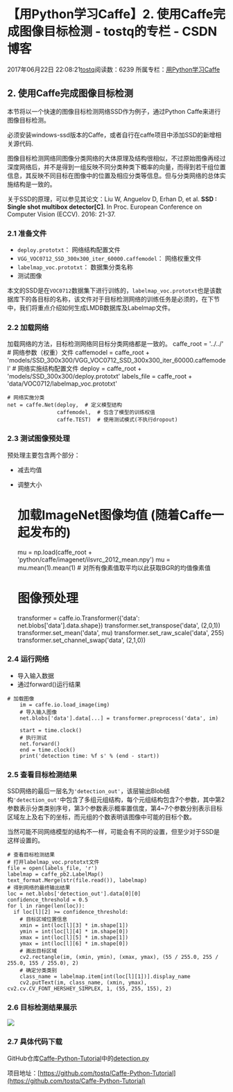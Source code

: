 # 【用Python学习Caffe】2. 使用Caffe完成图像目标检测 - tostq的专栏 - CSDN博客





2017年06月22日 22:08:21[tostq](https://me.csdn.net/tostq)阅读数：6239
所属专栏：[用Python学习Caffe](https://blog.csdn.net/column/details/16089.html)









## 2. 使用Caffe完成图像目标检测

本节将以一个快速的图像目标检测网络SSD作为例子，通过Python Caffe来进行图像目标检测。

> 
必须安装windows-ssd版本的Caffe，或者自行在caffe项目中添加SSD的新增相关源代码.


图像目标检测网络同图像分类网络的大体原理及结构很相似，不过原始图像再经过深度网络后，并不是得到一组反映不同分类种类下概率的向量，而得到若干组位置信息，其反映不同目标在图像中的位置及相应分类等信息。但与分类网络的总体实施结构是一致的。

关于SSD的原理，可以参见其论文：Liu W, Anguelov D, Erhan D, et al. **SSD : Single shot multibox detector[C]**. In Proc. European Conference on Computer Vision (ECCV). 2016: 21-37.

### 2.1 准备文件
- `deploy.prototxt`： 网络结构配置文件
- `VGG_VOC0712_SSD_300x300_iter_60000.caffemodel`： 网络权重文件
- `labelmap_voc.prototxt`： 数据集分类名称
- 测试图像

> 
本文的SSD是在`VOC0712`数据集下进行训练的，`labelmap_voc.prototxt`也是该数据库下的各目标的名称，该文件对于目标检测网络的训练任务是必须的，在下节中，我们将重点介绍如何生成LMDB数据库及Labelmap文件。


### 2.2 加载网络

加载网络的方法，目标检测网络同目标分类网络都是一致的。
    caffe_root = '../../'
    # 网络参数（权重）文件
    caffemodel = caffe_root + 'models/SSD_300x300/VGG_VOC0712_SSD_300x300_iter_60000.caffemodel'
    # 网络实施结构配置文件
    deploy = caffe_root + 'models/SSD_300x300/deploy.prototxt'
    labels_file = caffe_root + 'data/VOC0712/labelmap_voc.prototxt'

    # 网络实施分类
    net = caffe.Net(deploy,  # 定义模型结构
                    caffemodel,  # 包含了模型的训练权值
                    caffe.TEST)  # 使用测试模式(不执行dropout)

### 2.3 测试图像预处理

预处理主要包含两个部分：
- 减去均值
- 调整大小
    # 加载ImageNet图像均值 (随着Caffe一起发布的)
    mu = np.load(caffe_root + 'python/caffe/imagenet/ilsvrc_2012_mean.npy')
    mu = mu.mean(1).mean(1)  # 对所有像素值取平均以此获取BGR的均值像素值

    # 图像预处理
    transformer = caffe.io.Transformer({'data': net.blobs['data'].data.shape})
    transformer.set_transpose('data', (2,0,1))
    transformer.set_mean('data', mu)
    transformer.set_raw_scale('data', 255)
    transformer.set_channel_swap('data', (2,1,0))

### 2.4 运行网络
- 导入输入数据
- 通过forward()运行结果

```
# 加载图像
    im = caffe.io.load_image(img)
    # 导入输入图像
    net.blobs['data'].data[...] = transformer.preprocess('data', im)

    start = time.clock()
    # 执行测试
    net.forward()
    end = time.clock()
    print('detection time: %f s' % (end - start))
```

### 2.5 查看目标检测结果

SSD网络的最后一层名为`'detection_out'`，该层输出Blob结构`'detection_out'`中包含了多组元组结构，每个元组结构包含7个参数，其中第2参数表示分类类别序号，第3个参数表示概率置信度，第4~7个参数分别表示目标区域左上及右下的坐标，而元组的个数表明该图像中可能的目标个数。

> 
当然可能不同网络模型的结构不一样，可能会有不同的设置，但至少对于SSD是这样设置的。

    # 查看目标检测结果
    # 打开labelmap_voc.prototxt文件
    file = open(labels_file, 'r')
    labelmap = caffe_pb2.LabelMap()
    text_format.Merge(str(file.read()), labelmap)
    # 得到网络的最终输出结果
    loc = net.blobs['detection_out'].data[0][0]
    confidence_threshold = 0.5
    for l in range(len(loc)):
      if loc[l][2] >= confidence_threshold:
        # 目标区域位置信息
        xmin = int(loc[l][3] * im.shape[1])
        ymin = int(loc[l][4] * im.shape[0])
        xmax = int(loc[l][5] * im.shape[1])
        ymax = int(loc[l][6] * im.shape[0])
        # 画出目标区域
        cv2.rectangle(im, (xmin, ymin), (xmax, ymax), (55 / 255.0, 255 / 255.0, 155 / 255.0), 2)
        # 确定分类类别
        class_name = labelmap.item[int(loc[l][1])].display_name
        cv2.putText(im, class_name, (xmin, ymax), cv2.cv.CV_FONT_HERSHEY_SIMPLEX, 1, (55, 255, 155), 2)

### 2.6 目标检测结果展示

![](http://i.imgur.com/NKyYqnv.png)

### 2.7 具体代码下载

GitHub仓库[Caffe-Python-Tutorial](https://github.com/tostq/Caffe-Python-Tutorial)中的[detection.py](https://github.com/tostq/Caffe-Python-Tutorial/blob/master/detection.py)

项目地址：[https://github.com/tostq/Caffe-Python-Tutorial](https://github.com/tostq/Caffe-Python-Tutorial)



